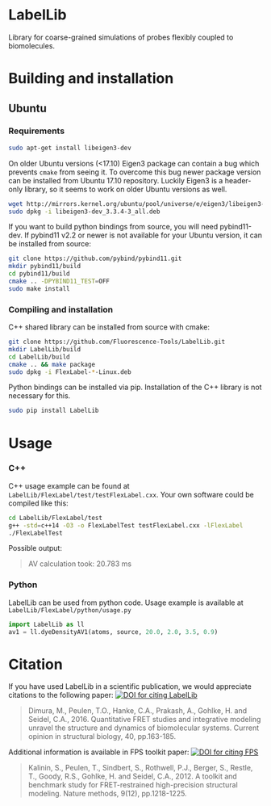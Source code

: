 LabelLib
========
Library for coarse-grained simulations of probes flexibly coupled to biomolecules.

Building and installation
=========================
Ubuntu
------
### Requirements
```bash
sudo apt-get install libeigen3-dev
```
On older Ubuntu versions (<17.10) Eigen3 package can contain a bug which prevents `cmake` from seeing it. To overcome this bug newer package version can be installed from Ubuntu 17.10 repository. Luckily Eigen3 is a header-only library, so it seems to work on older Ubuntu versions as well.
```bash
wget http://mirrors.kernel.org/ubuntu/pool/universe/e/eigen3/libeigen3-dev_3.3.4-3_all.deb
sudo dpkg -i libeigen3-dev_3.3.4-3_all.deb
```
If you want to build python bindings from source, you will need pybind11-dev. If pybind11 v2.2 or newer is not available for your Ubuntu version, it can be installed from source:
```bash
git clone https://github.com/pybind/pybind11.git
mkdir pybind11/build
cd pybind11/build
cmake .. -DPYBIND11_TEST=OFF
sudo make install
```

### Compiling and installation
C++ shared library can be installed from source with cmake:
```bash
git clone https://github.com/Fluorescence-Tools/LabelLib.git
mkdir LabelLib/build
cd LabelLib/build
cmake .. && make package
sudo dpkg -i FlexLabel-*-Linux.deb
```
Python bindings can be installed via pip. Installation of the C++ library is not necessary for this.
```bash
sudo pip install LabelLib
```

Usage
=====
### C++
C++ usage example can be found at `LabelLib/FlexLabel/test/testFlexLabel.cxx`. Your own software could be compiled like this:
```bash
cd LabelLib/FlexLabel/test
g++ -std=c++14 -O3 -o FlexLabelTest testFlexLabel.cxx -lFlexLabel
./FlexLabelTest
```
Possible output:
> AV calculation took: 20.783 ms

### Python
LabelLib can be used from python code. Usage example is available at `LabelLib/FlexLabel/python/usage.py`
```python
import LabelLib as ll
av1 = ll.dyeDensityAV1(atoms, source, 20.0, 2.0, 3.5, 0.9)
```

Citation
========
If you have used LabelLib in a scientific publication, we would appreciate citations to the following paper: [![DOI for citing LabelLib](https://img.shields.io/badge/DOI-10.1016%2Fj.sbi.2016.11.012-blue.svg)](https://doi.org/10.1016/j.sbi.2016.11.012)
> Dimura, M., Peulen, T.O., Hanke, C.A., Prakash, A., Gohlke, H. and Seidel, C.A., 2016. Quantitative FRET studies and integrative modeling unravel the structure and dynamics of biomolecular systems. Current opinion in structural biology, 40, pp.163-185.

Additional information is available in FPS toolkit paper: [![DOI for citing FPS](https://img.shields.io/badge/DOI-10.1038%2Fnmeth.2222-blue.svg)](https://doi.org/10.1038/nmeth.2222)
> Kalinin, S., Peulen, T., Sindbert, S., Rothwell, P.J., Berger, S., Restle, T., Goody, R.S., Gohlke, H. and Seidel, C.A., 2012. A toolkit and benchmark study for FRET-restrained high-precision structural modeling. Nature methods, 9(12), pp.1218-1225.

